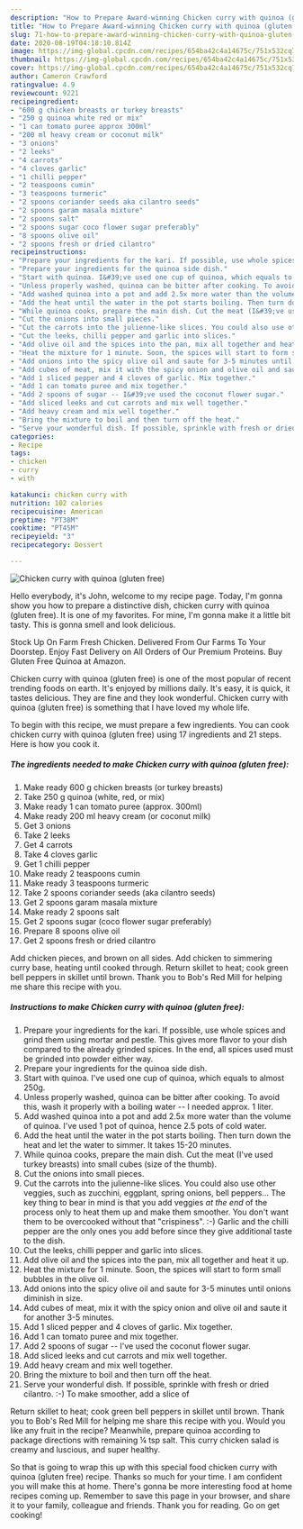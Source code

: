 ```yaml
---
description: "How to Prepare Award-winning Chicken curry with quinoa (gluten free)"
title: "How to Prepare Award-winning Chicken curry with quinoa (gluten free)"
slug: 71-how-to-prepare-award-winning-chicken-curry-with-quinoa-gluten-free
date: 2020-08-19T04:18:10.814Z
image: https://img-global.cpcdn.com/recipes/654ba42c4a14675c/751x532cq70/chicken-curry-with-quinoa-gluten-free-recipe-main-photo.jpg
thumbnail: https://img-global.cpcdn.com/recipes/654ba42c4a14675c/751x532cq70/chicken-curry-with-quinoa-gluten-free-recipe-main-photo.jpg
cover: https://img-global.cpcdn.com/recipes/654ba42c4a14675c/751x532cq70/chicken-curry-with-quinoa-gluten-free-recipe-main-photo.jpg
author: Cameron Crawford
ratingvalue: 4.9
reviewcount: 9221
recipeingredient:
- "600 g chicken breasts or turkey breasts"
- "250 g quinoa white red or mix"
- "1 can tomato puree approx 300ml"
- "200 ml heavy cream or coconut milk"
- "3 onions"
- "2 leeks"
- "4 carrots"
- "4 cloves garlic"
- "1 chilli pepper"
- "2 teaspoons cumin"
- "3 teaspoons turmeric"
- "2 spoons coriander seeds aka cilantro seeds"
- "2 spoons garam masala mixture"
- "2 spoons salt"
- "2 spoons sugar coco flower sugar preferably"
- "8 spoons olive oil"
- "2 spoons fresh or dried cilantro"
recipeinstructions:
- "Prepare your ingredients for the kari. If possible, use whole spices and grind them using mortar and pestle. This gives more flavor to your dish compared to the already grinded spices. In the end, all spices used must be grinded into powder either way."
- "Prepare your ingredients for the quinoa side dish."
- "Start with quinoa. I&#39;ve used one cup of quinoa, which equals to almost 250g."
- "Unless properly washed, quinoa can be bitter after cooking. To avoid this, wash it properly with a boiling water -- I needed approx. 1 liter."
- "Add washed quinoa into a pot and add 2.5x more water than the volume of quinoa. I&#39;ve used 1 pot of quinoa, hence 2.5 pots of cold water."
- "Add the heat until the water in the pot starts boiling. Then turn down the heat and let the water to simmer. It takes 15-20 minutes."
- "While quinoa cooks, prepare the main dish. Cut the meat (I&#39;ve used turkey breasts) into small cubes (size of the thumb)."
- "Cut the onions into small pieces."
- "Cut the carrots into the julienne-like slices. You could also use other veggies, such as zucchini, eggplant, spring onions, bell peppers... The key thing to bear in mind is that you add veggies *at the end* of the process only to heat them up and make them smoother. You don&#39;t want them to be overcooked without that &#34;crispiness&#34;. :-) Garlic and the chilli pepper are the only ones you add before since they give additional taste to the dish."
- "Cut the leeks, chilli pepper and garlic into slices."
- "Add olive oil and the spices into the pan, mix all together and heat it up."
- "Heat the mixture for 1 minute. Soon, the spices will start to form small bubbles in the olive oil."
- "Add onions into the spicy olive oil and saute for 3-5 minutes until onions diminish in size."
- "Add cubes of meat, mix it with the spicy onion and olive oil and saute it for another 3-5 minutes."
- "Add 1 sliced pepper and 4 cloves of garlic. Mix together."
- "Add 1 can tomato puree and mix together."
- "Add 2 spoons of sugar -- I&#39;ve used the coconut flower sugar."
- "Add sliced leeks and cut carrots and mix well together."
- "Add heavy cream and mix well together."
- "Bring the mixture to boil and then turn off the heat."
- "Serve your wonderful dish. If possible, sprinkle with fresh or dried cilantro. :-) To make smoother, add a slice of"
categories:
- Recipe
tags:
- chicken
- curry
- with

katakunci: chicken curry with 
nutrition: 102 calories
recipecuisine: American
preptime: "PT38M"
cooktime: "PT45M"
recipeyield: "3"
recipecategory: Dessert

---
```



![Chicken curry with quinoa (gluten free)](https://img-global.cpcdn.com/recipes/654ba42c4a14675c/751x532cq70/chicken-curry-with-quinoa-gluten-free-recipe-main-photo.jpg)

Hello everybody, it's John, welcome to my recipe page. Today, I'm gonna show you how to prepare a distinctive dish, chicken curry with quinoa (gluten free). It is one of my favorites. For mine, I'm gonna make it a little bit tasty. This is gonna smell and look delicious.

Stock Up On Farm Fresh Chicken. Delivered From Our Farms To Your Doorstep. Enjoy Fast Delivery on All Orders of Our Premium Proteins. Buy Gluten Free Quinoa at Amazon.

Chicken curry with quinoa (gluten free) is one of the most popular of recent trending foods on earth. It's enjoyed by millions daily. It's easy, it is quick, it tastes delicious. They are fine and they look wonderful. Chicken curry with quinoa (gluten free) is something that I have loved my whole life.


To begin with this recipe, we must prepare a few ingredients. You can cook chicken curry with quinoa (gluten free) using 17 ingredients and 21 steps. Here is how you cook it.

<!--inarticleads1-->

##### The ingredients needed to make Chicken curry with quinoa (gluten free):

1. Make ready 600 g chicken breasts (or turkey breasts)
1. Take 250 g quinoa (white, red, or mix)
1. Make ready 1 can tomato puree (approx. 300ml)
1. Make ready 200 ml heavy cream (or coconut milk)
1. Get 3 onions
1. Take 2 leeks
1. Get 4 carrots
1. Take 4 cloves garlic
1. Get 1 chilli pepper
1. Make ready 2 teaspoons cumin
1. Make ready 3 teaspoons turmeric
1. Take 2 spoons coriander seeds (aka cilantro seeds)
1. Get 2 spoons garam masala mixture
1. Make ready 2 spoons salt
1. Get 2 spoons sugar (coco flower sugar preferably)
1. Prepare 8 spoons olive oil
1. Get 2 spoons fresh or dried cilantro


Add chicken pieces, and brown on all sides. Add chicken to simmering curry base, heating until cooked through. Return skillet to heat; cook green bell peppers in skillet until brown. Thank you to Bob&#39;s Red Mill for helping me share this recipe with you. 

<!--inarticleads2-->

##### Instructions to make Chicken curry with quinoa (gluten free):

1. Prepare your ingredients for the kari. If possible, use whole spices and grind them using mortar and pestle. This gives more flavor to your dish compared to the already grinded spices. In the end, all spices used must be grinded into powder either way.
1. Prepare your ingredients for the quinoa side dish.
1. Start with quinoa. I&#39;ve used one cup of quinoa, which equals to almost 250g.
1. Unless properly washed, quinoa can be bitter after cooking. To avoid this, wash it properly with a boiling water -- I needed approx. 1 liter.
1. Add washed quinoa into a pot and add 2.5x more water than the volume of quinoa. I&#39;ve used 1 pot of quinoa, hence 2.5 pots of cold water.
1. Add the heat until the water in the pot starts boiling. Then turn down the heat and let the water to simmer. It takes 15-20 minutes.
1. While quinoa cooks, prepare the main dish. Cut the meat (I&#39;ve used turkey breasts) into small cubes (size of the thumb).
1. Cut the onions into small pieces.
1. Cut the carrots into the julienne-like slices. You could also use other veggies, such as zucchini, eggplant, spring onions, bell peppers... The key thing to bear in mind is that you add veggies *at the end* of the process only to heat them up and make them smoother. You don&#39;t want them to be overcooked without that &#34;crispiness&#34;. :-) Garlic and the chilli pepper are the only ones you add before since they give additional taste to the dish.
1. Cut the leeks, chilli pepper and garlic into slices.
1. Add olive oil and the spices into the pan, mix all together and heat it up.
1. Heat the mixture for 1 minute. Soon, the spices will start to form small bubbles in the olive oil.
1. Add onions into the spicy olive oil and saute for 3-5 minutes until onions diminish in size.
1. Add cubes of meat, mix it with the spicy onion and olive oil and saute it for another 3-5 minutes.
1. Add 1 sliced pepper and 4 cloves of garlic. Mix together.
1. Add 1 can tomato puree and mix together.
1. Add 2 spoons of sugar -- I&#39;ve used the coconut flower sugar.
1. Add sliced leeks and cut carrots and mix well together.
1. Add heavy cream and mix well together.
1. Bring the mixture to boil and then turn off the heat.
1. Serve your wonderful dish. If possible, sprinkle with fresh or dried cilantro. :-) To make smoother, add a slice of


Return skillet to heat; cook green bell peppers in skillet until brown. Thank you to Bob&#39;s Red Mill for helping me share this recipe with you. Would you like any fruit in the recipe? Meanwhile, prepare quinoa according to package directions with remaining ¼ tsp salt. This curry chicken salad is creamy and luscious, and super healthy. 

So that is going to wrap this up with this special food chicken curry with quinoa (gluten free) recipe. Thanks so much for your time. I am confident you will make this at home. There's gonna be more interesting food at home recipes coming up. Remember to save this page in your browser, and share it to your family, colleague and friends. Thank you for reading. Go on get cooking!
